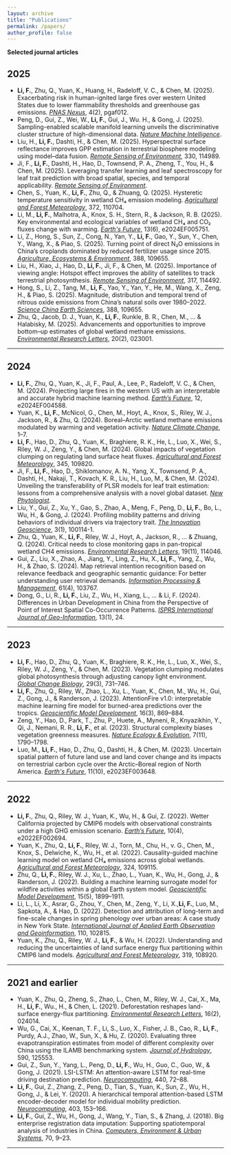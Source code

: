 ```yaml
---
layout: archive
title: "Publications"
permalink: /papers/
author_profile: false
---
```

**Selected journal articles**


## 2025
- **Li, F.**, Zhu, Q., Yuan, K., Huang, H., Radeloff, V. C., & Chen, M. (2025). Exacerbating risk in human-ignited large fires over western United States due to lower flammability thresholds and greenhouse gas emissions. *[PNAS Nexus](https://academic.oup.com/pnasnexus/article/4/2/pgaf012/8003458)*, 4(2), pgaf012.  
- Peng, D., Gui, Z., Wei, W., **Li, F.**, Gui, J., Wu. H., & Gong, J. (2025). Sampling-enabled scalable manifold learning unveils the discriminative cluster structure of high-dimensional data. *[Nature Machine Intelligence](https://www.nature.com/articles/s42256-025-01112-9)*.  
- Liu, H., **Li, F.**, Dashti, H., & Chen, M. (2025). Hyperspectral surface reflectance improves GPP estimation in terrestrial biosphere modeling using model–data fusion. *[Remote Sensing of Environment](https://doi.org/10.1016/j.rse.2025.114989)*, 330, 114989.
- Ji, F., **Li, F.**, Dashti, H., Hao, D., Townsend, P. A., Zheng, T., You, H., & Chen, M. (2025). Leveraging transfer learning and leaf spectroscopy for leaf trait prediction with broad spatial, species, and temporal applicability. *[Remote Sensing of Environment](https://doi.org/10.1016/j.rse.2025.114818)*.  
- Chen, S., Yuan, K., **Li, F.**, Zhu, Q., & Zhuang, Q. (2025). Hysteretic temperature sensitivity in wetland CH₄ emission modeling. *[Agricultural and Forest Meteorology](https://doi.org/10.1016/j.agrformet.2025.110704)*, 372, 110704.  
- Li, M., **Li, F.**, Malhotra, A., Knox, S. H., Stern, R., & Jackson, R. B. (2025). Key environmental and ecological variables of wetland CH₄ and CO₂ fluxes change with warming. *[Earth's Future](https://doi.org/10.1029/2024EF005751)*, 13(6), e2024EF005751.  
- Li, Z., Hong, S., Sun, Z., Cong, N., Yan, Y., **Li, F.**, Gao, Y., Sun, Y., Chen, Y., Wang, X., & Piao, S. (2025). Turning point of direct N₂O emissions in China’s croplands dominated by reduced fertilizer usage since 2015. *[Agriculture, Ecosystems & Environment](https://doi.org/10.1016/j.agee.2025.109655)*, 388, 109655.
- Liu, H., Xiao, J., Hao, D., **Li, F.**, Ji, F., & Chen, M. (2025). Importance of viewing angle: Hotspot effect improves the ability of satellites to track terrestrial photosynthesis. *[Remote Sensing of Environment](https://doi.org/10.1016/j.rse.2024.114492)*, 317, 114492.
- Hong, S., Li, Z., Tang, M., **Li, F.**, Yao, Y., Yan, Y., He, M., Wang, X., Zeng, H., & Piao, S. (2025). Magnitude, distribution and temporal trend of nitrous oxide emissions from China’s natural soils over 1980–2022. *[Science China Earth Sciences](https://link.springer.com/article/10.1007/s11430-024-1522-4)*, 388, 109655.
- Zhu, Q., Jacob, D. J., Yuan, K., **Li, F.**, Runkle, B. R., Chen, M., ... & Halabisky, M. (2025). Advancements and opportunities to improve bottom–up estimates of global wetland methane emissions. *[Environmental Research Letters](https://iopscience.iop.org/article/10.1088/1748-9326/adad02/meta)*, 20(2), 023001.

---

## 2024
- **Li, F.**, Zhu, Q., Yuan, K., Ji, F., Paul, A., Lee, P., Radeloff, V. C., & Chen, M. (2024). Projecting large fires in the western US with an interpretable and accurate hybrid machine learning method. *[Earth’s Future](https://doi.org/10.1029/2024EF004588)*, 12, e2024EF004588.  
- Yuan, K., **Li, F.**, McNicol, G., Chen, M., Hoyt, A., Knox, S., Riley, W. J., Jackson, R., & Zhu, Q. (2024). Boreal–Arctic wetland methane emissions modulated by warming and vegetation activity. *[Nature Climate Change](https://doi.org/10.1038/s41558-024-01933-3)*, 1–7.  
- **Li, F.**, Hao, D., Zhu, Q., Yuan, K., Braghiere, R. K., He, L., Luo, X., Wei, S., Riley, W. J., Zeng, Y., & Chen, M. (2024). Global impacts of vegetation clumping on regulating land surface heat fluxes. *[Agricultural and Forest Meteorology](https://doi.org/10.1016/j.agrformet.2023.109820)*, 345, 109820.  
- Ji, F., **Li, F.**, Hao, D., Shiklomanov, A. N., Yang, X., Townsend, P. A., Dashti, H., Nakaji, T., Kovach, K. R., Liu, H., Luo, M., & Chen, M. (2024). Unveiling the transferability of PLSR models for leaf trait estimation: lessons from a comprehensive analysis with a novel global dataset. *[New Phytologist](https://doi.org/10.1111/nph.19807)*.  
- Liu, Y., Gui, Z., Xu, Y., Gao, S., Zhao, A., Meng, F., Peng, D., **Li, F.**, Bo, L., Wu, H., & Gong, J. (2024). Profiling mobility patterns and driving behaviors of individual drivers via trajectory trait. *[The Innovation Geoscience](https://doi.org/10.59717/j.xinn-geo.2024.100114)*, 3(1), 100114-1.
- Zhu, Q., Yuan, K., **Li, F.**, Riley, W. J., Hoyt, A., Jackson, R., ... & Zhuang, Q. (2024). Critical needs to close monitoring gaps in pan-tropical wetland CH4 emissions. *[Environmental Research Letters](https://iopscience.iop.org/article/10.1088/1748-9326/ad8019/meta)*, 19(11), 114046.
- Gui, Z., Liu, X., Zhao, A., Jiang, Y., Ling, Z., Hu, X., **Li, F.**, Yang, Z., Wu, H., & Zhao, S. (2024). Map retrieval intention recognition based on relevance feedback and geographic semantic guidance: For better understanding user retrieval demands. *[Information Processing & Management](https://doi.org/10.1016/j.ipm.2024.103767)*, 61(4), 103767.
- Dong, G., Li, R., **Li, F.**, Liu, Z., Wu, H., Xiang, L., ... & Li, F. (2024). Differences in Urban Development in China from the Perspective of Point of Interest Spatial Co-Occurrence Patterns. *[ISPRS International Journal of Geo-Information](https://doi.org/10.3390/ijgi13010024)*, 13(1), 24.  

---

## 2023
- **Li, F.**, Hao, D., Zhu, Q., Yuan, K., Braghiere, R. K., He, L., Luo, X., Wei, S., Riley, W. J., Zeng, Y., & Chen, M. (2023). Vegetation clumping modulates global photosynthesis through adjusting canopy light environment. *[Global Change Biology](https://doi.org/10.1111/gcb.16503)*, 29(3), 731–746.  
- **Li, F.**, Zhu, Q., Riley, W., Zhao, L., Xu, L., Yuan, K., Chen, M., Wu, H., Gui, Z., Gong, J., & Randerson, J. (2023). AttentionFire v1.0: interpretable machine learning fire model for burned-area predictions over the tropics. *[Geoscientific Model Development](https://doi.org/10.5194/gmd-16-869-2023)*, 16(3), 869–884.  
- Zeng, Y., Hao, D., Park, T., Zhu, P., Huete, A., Myneni, R., Knyazikhin, Y., Qi, J., Nemani, R. R., **Li, F.**, et al. (2023). Structural complexity biases vegetation greenness measures. *[Nature Ecology & Evolution](https://doi.org/10.1038/s41559-023-02187-6)*, 7(11), 1790–1798.
- Luo, M., **Li, F.**, Hao, D., Zhu, Q., Dashti, H., & Chen, M. (2023). Uncertain spatial pattern of future land use and land cover change and its impacts on terrestrial carbon cycle over the Arctic–Boreal region of North America. *[Earth's Future](https://doi.org/10.1029/2023EF003648)*, 11(10), e2023EF003648. 

---

## 2022
- **Li, F.**, Zhu, Q., Riley, W. J., Yuan, K., Wu, H., & Gui, Z. (2022). Wetter California projected by CMIP6 models with observational constraints under a high GHG emission scenario. *[Earth’s Future](https://doi.org/10.1029/2022EF002694)*, 10(4), e2022EF002694.  
- Yuan, K., Zhu, Q., **Li, F.**, Riley, W. J., Torn, M., Chu, H., v. G., Chen, M., Knox, S., Delwiche, K., Wu, H., et al. (2022). Causality-guided machine learning model on wetland CH₄ emissions across global wetlands. *[Agricultural and Forest Meteorology](https://doi.org/10.1016/j.agrformet.2022.109115)*, 324, 109115.  
- Zhu, Q., **Li, F.**, Riley, W. J., Xu, L., Zhao, L., Yuan, K., Wu, H., Gong, J., & Randerson, J. (2022). Building a machine learning surrogate model for wildfire activities within a global Earth system model. *[Geoscientific Model Development](https://doi.org/10.5194/gmd-15-1899-2022)*, 15(5), 1899–1911.
- Li, L., Li, X., Asrar, G., Zhou, Y., Chen, M., Zeng, Y., Li, X.,**Li, F.**, Luo, M., Sapkota, A., & Hao, D. (2022). Detection and attribution of long-term and fine-scale changes in spring phenology over urban areas: A case study in New York State. *[International Journal of Applied Earth Observation and Geoinformation](https://doi.org/10.1016/j.jag.2022.102815)*, 110, 102815.
- Yuan, K., Zhu, Q., Riley, W. J., **Li, F.**, & Wu, H. (2022). Understanding and reducing the uncertainties of land surface energy flux partitioning within CMIP6 land models. *[Agricultural and Forest Meteorology](https://doi.org/10.1016/j.agrformet.2022.108920)*, 319, 108920.

---

## 2021 and earlier
- Yuan, K., Zhu, Q., Zheng, S., Zhao, L., Chen, M., Riley, W. J., Cai, X., Ma, H., **Li, F.**, Wu., H., & Chen, L. (2021). Deforestation reshapes land-surface energy-flux partitioning. *[Environmental Research Letters](https://iopscience.iop.org/article/10.1088/1748-9326/abd8f9/meta)*, 16(2), 024014.
- Wu, G., Cai, X., Keenan, T. F., Li, S., Luo, X., Fisher, J. B., Cao, R., **Li, F.**, Purdy, A.J., Zhao, W., Sun, X., & Hu, Z. (2020). Evaluating three evapotranspiration estimates from model of different complexity over China using the ILAMB benchmarking system. *[Journal of Hydrology](https://doi.org/10.1016/j.jhydrol.2020.125553)*, 590, 125553.
- Gui, Z., Sun, Y., Yang, L., Peng, D., **Li, F.**, Wu, H., Guo, C., Guo, W., & Gong, J. (2021). LSI-LSTM: An attention-aware LSTM for real-time driving destination prediction. *[Neurocomputing](https://doi.org/10.1016/j.neucom.2021.01.067)*, 440, 72–88.  
- **Li, F.**, Gui, Z., Zhang, Z., Peng, D., Tian, S., Yuan, K., Sun, Z., Wu, H., Gong, J., & Lei, Y. (2020). A hierarchical temporal attention-based LSTM encoder-decoder model for individual mobility prediction. *[Neurocomputing](https://doi.org/10.1016/j.neucom.2020.03.080)*, 403, 153–166.  
- **Li, F.**, Gui, Z., Wu, H., Gong, J., Wang, Y., Tian, S., & Zhang, J. (2018). Big enterprise registration data imputation: Supporting spatiotemporal analysis of industries in China. *[Computers, Environment & Urban Systems](https://doi.org/10.1016/j.compenvurbsys.2018.01.010)*, 70, 9–23.  

---

